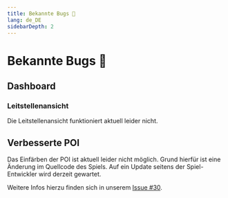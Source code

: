 ```yaml
---
title: Bekannte Bugs 🐛
lang: de_DE
sidebarDepth: 2
---
```


# Bekannte Bugs :bug:


## Dashboard

### Leitstellenansicht
Die Leitstellenansicht funktioniert aktuell leider nicht.

## Verbesserte POI

Das Einfärben der POI ist aktuell leider nicht möglich. Grund hierfür ist eine Änderung im Quellcode des Spiels. Auf ein Update seitens der Spiel-Entwickler wird derzeit gewartet.

Weitere Infos hierzu finden sich in unserem [Issue #30](https://github.com/KBOE2/LSSM-V.4/issues/30).